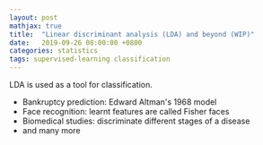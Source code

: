 ```yaml
---
layout: post
mathjax: true
title:  "Linear discriminant analysis (LDA) and beyond (WIP)"
date:   2019-09-26 08:00:00 +0800
categories: statistics
tags: supervised-learning classification
---
```


LDA is used as a tool for classification.

- Bankruptcy prediction: Edward Altman's 1968 model
- Face recognition: learnt features are called Fisher faces
- Biomedical studies: discriminate different stages of a disease
- and many more


